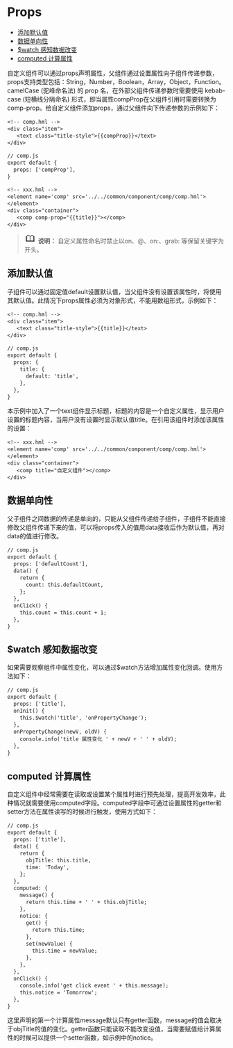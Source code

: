 # Props<a name="ZH-CN_TOPIC_0000001209252183"></a>

-   [添加默认值](#zh-cn_topic_0000001173164675_section448655843113)
-   [数据单向性](#zh-cn_topic_0000001173164675_section9681151218247)
-   [$watch 感知数据改变](#zh-cn_topic_0000001173164675_section205821113182114)
-   [computed 计算属性](#zh-cn_topic_0000001173164675_section1088954011234)

自定义组件可以通过props声明属性，父组件通过设置属性向子组件传递参数，props支持类型包括：String，Number，Boolean，Array，Object，Function。camelCase \(驼峰命名法\) 的 prop 名，在外部父组件传递参数时需要使用 kebab-case \(短横线分隔命名\) 形式，即当属性compProp在父组件引用时需要转换为comp-prop。给自定义组件添加props，通过父组件向下传递参数的示例如下：

```
<!-- comp.hml -->
<div class="item"> 
   <text class="title-style">{{compProp}}</text> 
</div>
```

```
// comp.js 
export default { 
  props: ['compProp'],
}
```

```
<!-- xxx.hml -->
<element name='comp' src='../../common/component/comp/comp.hml'></element>
<div class="container"> 
   <comp comp-prop="{{title}}"></comp> 
</div>
```

>![](../../public_sys-resources/icon-note.gif) **说明：** 
>自定义属性命名时禁止以on、@、on:、grab: 等保留关键字为开头。

## 添加默认值<a name="zh-cn_topic_0000001173164675_section448655843113"></a>

子组件可以通过固定值default设置默认值，当父组件没有设置该属性时，将使用其默认值。此情况下props属性必须为对象形式，不能用数组形式，示例如下：

```
<!-- comp.hml -->
<div class="item"> 
   <text class="title-style">{{title}}</text> 
</div>
```

```
// comp.js
export default { 
  props: {
    title: {
      default: 'title',
    },
  },
}
```

本示例中加入了一个text组件显示标题，标题的内容是一个自定义属性，显示用户设置的标题内容，当用户没有设置时显示默认值title。在引用该组件时添加该属性的设置：

```
<!-- xxx.hml -->
<element name='comp' src='../../common/component/comp/comp.hml'></element>
<div class="container"> 
   <comp title="自定义组件"></comp> 
</div>
```

## 数据单向性<a name="zh-cn_topic_0000001173164675_section9681151218247"></a>

父子组件之间数据的传递是单向的，只能从父组件传递给子组件，子组件不能直接修改父组件传递下来的值，可以将props传入的值用data接收后作为默认值，再对data的值进行修改。

```
// comp.js
export default { 
  props: ['defaultCount'],
  data() {
    return {
      count: this.defaultCount,
    };
  },
  onClick() {
    this.count = this.count + 1;
  },
}
```

## $watch 感知数据改变<a name="zh-cn_topic_0000001173164675_section205821113182114"></a>

如果需要观察组件中属性变化，可以通过$watch方法增加属性变化回调。使用方法如下：

```
// comp.js
export default { 
  props: ['title'],
  onInit() {
    this.$watch('title', 'onPropertyChange');
  },
  onPropertyChange(newV, oldV) {
    console.info('title 属性变化 ' + newV + ' ' + oldV);
  },
}
```

## computed 计算属性<a name="zh-cn_topic_0000001173164675_section1088954011234"></a>

自定义组件中经常需要在读取或设置某个属性时进行预先处理，提高开发效率，此种情况就需要使用computed字段。computed字段中可通过设置属性的getter和setter方法在属性读写的时候进行触发，使用方式如下：

```
// comp.js
export default { 
  props: ['title'],
  data() {
    return {
      objTitle: this.title,
      time: 'Today',
    };
  },
  computed: {
    message() {
      return this.time + ' ' + this.objTitle;
    },
    notice: {
      get() {
        return this.time;
      },
      set(newValue) {
        this.time = newValue;
      },
    },
  },
  onClick() {
    console.info('get click event ' + this.message);
    this.notice = 'Tomorrow';
  },
}
```

这里声明的第一个计算属性message默认只有getter函数，message的值会取决于objTitle的值的变化。getter函数只能读取不能改变设值，当需要赋值给计算属性的时候可以提供一个setter函数，如示例中的notice。

